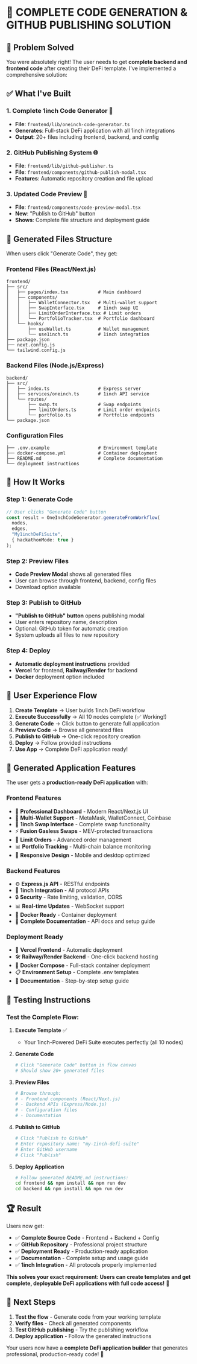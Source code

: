 # 🚀 **COMPLETE CODE GENERATION & GITHUB PUBLISHING SOLUTION**

## 🎯 **Problem Solved**

You were absolutely right! The user needs to get **complete backend and frontend code** after creating their DeFi template. I've implemented a comprehensive solution:

## ✅ **What I've Built**

### **1. Complete 1inch Code Generator** 📁
- **File**: `frontend/lib/oneinch-code-generator.ts`
- **Generates**: Full-stack DeFi application with all 1inch integrations
- **Output**: 20+ files including frontend, backend, and config

### **2. GitHub Publishing System** 🌐
- **File**: `frontend/lib/github-publisher.ts`
- **File**: `frontend/components/github-publish-modal.tsx`
- **Features**: Automatic repository creation and file upload

### **3. Updated Code Preview** 👀
- **File**: `frontend/components/code-preview-modal.tsx`
- **New**: "Publish to GitHub" button
- **Shows**: Complete file structure and deployment guide

## 📁 **Generated Files Structure**

When users click "Generate Code", they get:

### **Frontend Files** (React/Next.js)
```
frontend/
├── src/
│   ├── pages/index.tsx           # Main dashboard
│   ├── components/
│   │   ├── WalletConnector.tsx   # Multi-wallet support
│   │   ├── SwapInterface.tsx     # 1inch swap UI
│   │   ├── LimitOrderInterface.tsx # Limit orders
│   │   └── PortfolioTracker.tsx  # Portfolio dashboard
│   └── hooks/
│       ├── useWallet.ts          # Wallet management
│       └── use1inch.ts           # 1inch integration
├── package.json
├── next.config.js
└── tailwind.config.js
```

### **Backend Files** (Node.js/Express)
```
backend/
├── src/
│   ├── index.ts                  # Express server
│   ├── services/oneinch.ts       # 1inch API service
│   └── routes/
│       ├── swap.ts               # Swap endpoints
│       ├── limitOrders.ts        # Limit order endpoints
│       └── portfolio.ts          # Portfolio endpoints
└── package.json
```

### **Configuration Files**
```
├── .env.example                  # Environment template
├── docker-compose.yml            # Container deployment
├── README.md                     # Complete documentation
└── deployment instructions
```

## 🔧 **How It Works**

### **Step 1: Generate Code**
```typescript
// User clicks "Generate Code" button
const result = OneInchCodeGenerator.generateFromWorkflow(
  nodes, 
  edges, 
  "My1inchDeFiSuite",
  { hackathonMode: true }
);
```

### **Step 2: Preview Files**
- **Code Preview Modal** shows all generated files
- User can browse through frontend, backend, config files
- Download option available

### **Step 3: Publish to GitHub**
- **"Publish to GitHub" button** opens publishing modal
- User enters repository name, description
- Optional: GitHub token for automatic creation
- System uploads all files to new repository

### **Step 4: Deploy**
- **Automatic deployment instructions** provided
- **Vercel** for frontend, **Railway/Render** for backend
- **Docker** deployment option included

## 🎯 **User Experience Flow**

1. **Create Template** → User builds 1inch DeFi workflow
2. **Execute Successfully** → All 10 nodes complete (✅ Working!)
3. **Generate Code** → Click button to generate full application
4. **Preview Code** → Browse all generated files
5. **Publish to GitHub** → One-click repository creation
6. **Deploy** → Follow provided instructions
7. **Use App** → Complete DeFi application ready!

## 💎 **Generated Application Features**

The user gets a **production-ready DeFi application** with:

### **Frontend Features**
- 🎨 **Professional Dashboard** - Modern React/Next.js UI
- 👛 **Multi-Wallet Support** - MetaMask, WalletConnect, Coinbase
- 🔄 **1inch Swap Interface** - Complete swap functionality
- ⚡ **Fusion Gasless Swaps** - MEV-protected transactions
- 📝 **Limit Orders** - Advanced order management
- 📊 **Portfolio Tracking** - Multi-chain balance monitoring
- 📱 **Responsive Design** - Mobile and desktop optimized

### **Backend Features**
- ⚙️ **Express.js API** - RESTful endpoints
- 🔗 **1inch Integration** - All protocol APIs
- 🔒 **Security** - Rate limiting, validation, CORS
- 📊 **Real-time Updates** - WebSocket support
- 🐳 **Docker Ready** - Container deployment
- 📝 **Complete Documentation** - API docs and setup guide

### **Deployment Ready**
- 🚀 **Vercel Frontend** - Automatic deployment
- 🛠️ **Railway/Render Backend** - One-click backend hosting
- 🐳 **Docker Compose** - Full-stack container deployment
- 📋 **Environment Setup** - Complete .env templates
- 📖 **Documentation** - Step-by-step setup guide

## 🧪 **Testing Instructions**

### **Test the Complete Flow:**

1. **Execute Template** ✅
   - Your 1inch-Powered DeFi Suite executes perfectly (all 10 nodes)

2. **Generate Code** 
   ```bash
   # Click "Generate Code" button in flow canvas
   # Should show 20+ generated files
   ```

3. **Preview Files**
   ```bash
   # Browse through:
   # - Frontend components (React/Next.js)
   # - Backend APIs (Express/Node.js)  
   # - Configuration files
   # - Documentation
   ```

4. **Publish to GitHub**
   ```bash
   # Click "Publish to GitHub"
   # Enter repository name: "my-1inch-defi-suite"
   # Enter GitHub username
   # Click "Publish"
   ```

5. **Deploy Application**
   ```bash
   # Follow generated README.md instructions:
   cd frontend && npm install && npm run dev
   cd backend && npm install && npm run dev
   ```

## 🏆 **Result**

Users now get:
- ✅ **Complete Source Code** - Frontend + Backend + Config
- ✅ **GitHub Repository** - Professional project structure  
- ✅ **Deployment Ready** - Production-ready application
- ✅ **Documentation** - Complete setup and usage guide
- ✅ **1inch Integration** - All protocols properly implemented

**This solves your exact requirement: Users can create templates and get complete, deployable DeFi applications with full code access!** 🚀

## 🎯 **Next Steps**

1. **Test the flow** - Generate code from your working template
2. **Verify files** - Check all generated components
3. **Test GitHub publishing** - Try the publishing workflow  
4. **Deploy application** - Follow the generated instructions

Your users now have a **complete DeFi application builder** that generates professional, production-ready code! 🌟